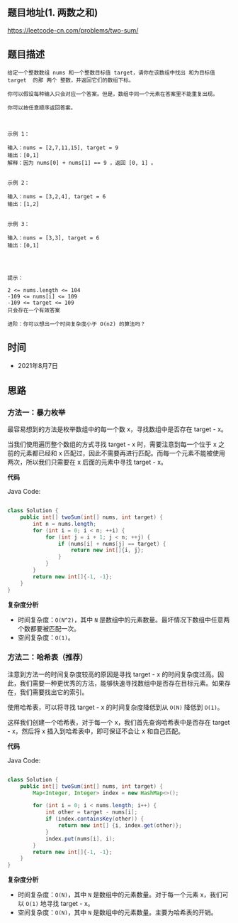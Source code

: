 
## 题目地址(1. 两数之和)

https://leetcode-cn.com/problems/two-sum/

## 题目描述

```
给定一个整数数组 nums 和一个整数目标值 target，请你在该数组中找出 和为目标值 target  的那 两个 整数，并返回它们的数组下标。

你可以假设每种输入只会对应一个答案。但是，数组中同一个元素在答案里不能重复出现。

你可以按任意顺序返回答案。

 

示例 1：

输入：nums = [2,7,11,15], target = 9
输出：[0,1]
解释：因为 nums[0] + nums[1] == 9 ，返回 [0, 1] 。


示例 2：

输入：nums = [3,2,4], target = 6
输出：[1,2]


示例 3：

输入：nums = [3,3], target = 6
输出：[0,1]


 

提示：

2 <= nums.length <= 104
-109 <= nums[i] <= 109
-109 <= target <= 109
只会存在一个有效答案

进阶：你可以想出一个时间复杂度小于 O(n2) 的算法吗？
```

## 时间

- 2021年8月7日

## 思路

### 方法一：暴力枚举

最容易想到的方法是枚举数组中的每一个数 x，寻找数组中是否存在 target - x。

当我们使用遍历整个数组的方式寻找 target - x 时，需要注意到每一个位于 x 之前的元素都已经和 x 匹配过，因此不需要再进行匹配。而每一个元素不能被使用两次，所以我们只需要在 x 后面的元素中寻找 target - x。

**代码**

Java Code:

```java

class Solution {
    public int[] twoSum(int[] nums, int target) {
        int n = nums.length;
        for (int i = 0; i < n; ++i) {
            for (int j = i + 1; j < n; ++j) {
                if (nums[i] + nums[j] == target) {
                    return new int[]{i, j};
                }
            }
        }
        return new int[]{-1, -1};
    }
}

```

**复杂度分析**

- 时间复杂度：`O(N^2)`，其中 `N` 是数组中的元素数量。最坏情况下数组中任意两个数都要被匹配一次。
- 空间复杂度：`O(1)`。

### 方法二：哈希表（推荐）

注意到方法一的时间复杂度较高的原因是寻找 target - x 的时间复杂度过高。因此，我们需要一种更优秀的方法，能够快速寻找数组中是否存在目标元素。如果存在，我们需要找出它的索引。

使用哈希表，可以将寻找 target - x 的时间复杂度降低到从 `O(N)` 降低到 `O(1)`。

这样我们创建一个哈希表，对于每一个 x，我们首先查询哈希表中是否存在 target - x，然后将 x 插入到哈希表中，即可保证不会让 x 和自己匹配。

**代码**

Java Code:

```java

class Solution {
    public int[] twoSum(int[] nums, int target) {
        Map<Integer, Integer> index = new HashMap<>();

        for (int i = 0; i < nums.length; i++) {
            int other = target - nums[i];
            if (index.containsKey(other)) {
                return new int[] {i, index.get(other)};
            }
            index.put(nums[i], i);
        }
        return new int[]{-1, -1};
    }
}

```

**复杂度分析**

- 时间复杂度：`O(N)`，其中 `N` 是数组中的元素数量。对于每一个元素 x，我们可以 `O(1)` 地寻找 target - x。
- 空间复杂度：`O(N)`，其中 `N` 是数组中的元素数量。主要为哈希表的开销。



